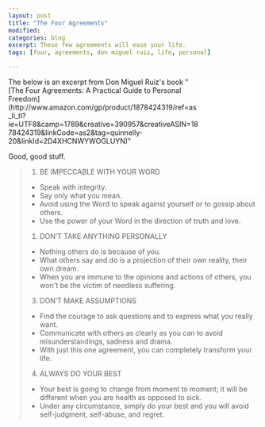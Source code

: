 ```yaml
---
layout: post
title: "The Four Agreements"
modified:
categories: blog
excerpt: These few agreements will ease your life.
tags: [four, agreements, don miguel ruiz, life, personal]

---
```

<iframe style="float:right;width:120px;height:240px;" marginwidth="0" marginheight="0" scrolling="no" frameborder="0" src="//ws-na.amazon-adsystem.com/widgets/q?ServiceVersion=20070822&OneJS=1&Operation=GetAdHtml&MarketPlace=US&source=ss&ref=ss_til&ad_type=product_link&tracking_id=quinnelly-20&marketplace=amazon&region=US&placement=1878424319&asins=1878424319&linkId=GHCIOHHUH3S7JB3M&show_border=true&link_opens_in_new_window=true">
</iframe>
The below is an excerpt from Don Miguel Ruiz's book "[The Four Agreements: A Practical Guide to Personal Freedom](http://www.amazon.com/gp/product/1878424319/ref=as_li_tl?ie=UTF8&camp=1789&creative=390957&creativeASIN=1878424319&linkCode=as2&tag=quinnelly-20&linkId=2D4XHCNWYWOGLUYN)"

Good, good stuff.


> 1. BE IMPECCABLE WITH YOUR WORD
> 	- Speak with integrity.
> 	- Say only what you mean.
> 	- Avoid using the Word to speak against yourself or to gossip about others.
> 	- Use the power of your Word in the direction of truth and love.
> 
> 1. DON’T TAKE ANYTHING PERSONALLY
> 	- Nothing others do is because of you.
> 	- What others say and do is a projection of their own reality, their own dream.
> 	- When you are immune to the opinions and actions of others, you won't be the victim of needless suffering.
> 
> 3. DON’T MAKE ASSUMPTIONS
> 	- Find the courage to ask questions and to express what you really want.
> 	- Communicate with others as clearly as you can to avoid misunderstandings, sadness and drama.
> 	- With just this one agreement, you can completely transform your life.
> 
> 4. ALWAYS DO YOUR BEST
> 	- Your best is going to change from moment to moment; it will be different when you are health as opposed to sick.
> 	- Under any circumstance, simply do your best and you will avoid self-judgment, self-abuse, and regret.
> 
